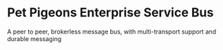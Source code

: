 Pet Pigeons Enterprise Service Bus
=============

A peer to peer, brokerless message bus, with multi-transport support and durable messaging
